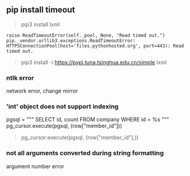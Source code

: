 ## pip install timeout

> pip3 install lxml

    raise ReadTimeoutError(self._pool, None, "Read timed out.")
    pip._vendor.urllib3.exceptions.ReadTimeoutError: HTTPSConnectionPool(host='files.pythonhosted.org', port=443): Read timed out.

> pip3 install -i https://pypi.tuna.tsinghua.edu.cn/simple  lxml

### ntlk error

network error, change mirror

### 'int' object does not support indexing

pgsql = """
SELECT id, count FROM company
WHERE id = %s
"""
pg_cursor.execute(pgsql, (row["member_id"]))

> pg_cursor.execute(pgsql, (row["member_id"],))

### not all arguments converted during string formatting

argument number error